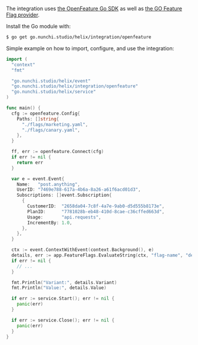 The integration uses [the OpenFeature Go SDK](https://pkg.go.dev/github.com/open-feature/go-sdk/pkg/openfeature)
as well as [the GO Feature Flag provider](https://pkg.go.dev/github.com/open-feature/go-sdk-contrib/providers/go-feature-flag/pkg).

Install the Go module with:
```sh
$ go get go.nunchi.studio/helix/integration/openfeature
```

Simple example on how to import, configure, and use the integration:
```go
import (
  "context"
  "fmt"

  "go.nunchi.studio/helix/event"
  "go.nunchi.studio/helix/integration/openfeature"
  "go.nunchi.studio/helix/service"
)

func main() {
  cfg := openfeature.Config{
    Paths: []string{
      "./flags/marketing.yaml",
      "./flags/canary.yaml",
    },
  }

  ff, err := openfeature.Connect(cfg)
  if err != nil {
    return err
  }

  var e = event.Event{
    Name:   "post.anything",
    UserID: "7469e788-617a-4b6a-8a26-a61f6acd01d3",
    Subscriptions: []event.Subscription{
      {
        CustomerID:  "2658da04-7c8f-4a7e-9ab0-d5d555b8173e",
        PlanID:      "7781028b-eb48-410d-8cae-c36cffed663d",
        Usage:       "api.requests",
        IncrementBy: 1.0,
      },
    },
  }

  ctx := event.ContextWithEvent(context.Background(), e)
  details, err := app.FeatureFlags.EvaluateString(ctx, "flag-name", "default value", e.UserID)
  if err != nil {
    // ...
  }

  fmt.Println("Variant:", details.Variant)
  fmt.Println("Value:", details.Value)

  if err := service.Start(); err != nil {
    panic(err)
  }

  if err := service.Close(); err != nil {
    panic(err)
  }
}
```
